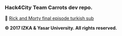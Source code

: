 ### Hack4City Team Carrots dev repo.
:space_invader:
[Rick and Morty final episode turkish sub](http://dizipub.com/rick-and-morty-3-sezon-10-bolum-sezon-finali/2)

**© 2017 IZKA & Yasar University.  All rights reserved.**
